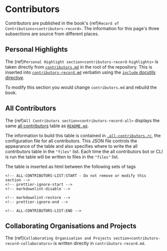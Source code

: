 # Contributors

Contributors are published in the book's {ref}`Record of Contributions<contributors-record>`.
The information for this page's three subsections are source from different places.

## Personal Highlights

The {ref}`Personal Highlight section<contributors-record-highlights>` is taken directly from [`contributors.md`](https://github.com/alan-turing-institute/the-turing-way/blob/main/contributors.md) in the root of the repository.
This is inserted into [`contributors-record.md`](https://github.com/alan-turing-institute/the-turing-way/blob/main/book/website/afterword/contributors-record.md`) verbatim using the [`include` docutils directive](https://docutils.sourceforge.io/docs/ref/rst/directives.html#including-an-external-document-fragment).

To modify this section you would change `contributors.md` and rebuild the book.

## All Contributors

The {ref}`All Contributors section<contributors-record-all>` displays the same [all contributors](https://allcontributors.org/docs/en/overview) table as [`README.md`](https://github.com/alan-turing-institute/the-turing-way/blob/main/README.md).

The information to build this table is contained in [`.all-contributors.rc`](https://github.com/alan-turing-institute/the-turing-way/blob/main/.all-contributorsrc), the configuration file for all contributors.
This JSON file controls the appearance of the table and also specifies where to write the all contributors table in the `"files"` list.
Each time the all contributors bot or CLI is run the table will be written to files in the `"files"` list.

The table is inserted as html between the following sets of tags

```
<!-- ALL-CONTRIBUTORS-LIST:START - Do not remove or modify this section -->
<!-- prettier-ignore-start -->
<!-- markdownlint-disable -->
```

```
<!-- markdownlint-restore -->
<!-- prettier-ignore-end -->

<!-- ALL-CONTRIBUTORS-LIST:END -->
```

## Collaborating Organisations and Projects

The {ref}`Collaborating Organisation and Projects section<contributors-record-collaborators>` is written directly in `contributors-record.md`.
